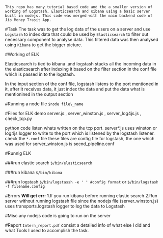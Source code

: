 
`This repo has many tutorial based code and the a smaller version of working of Logstash, Elasticsearch and Kibana using a basic server built in nodejs. This code was merged with the main backend code of Jio Money Trasit App.`

#Task
The task was to get the log data of the users on a server and use `Logstash` to index data that could be used by `Elasticsearch` to filter out necessary component to analyse data. This filtered data was then analysed using `Kibana` to get the bigger picture.

#Working of ELK

Elasticsearch is tied to kibana ,and logstash stacks all the incoming data in the elasticsearch after indexing it based on the filter section in the conf file which is passed in to the logstash.

In the input section of the conf file, logstash listens to the port mentioned in it, after it receives data, it just index the data and put the data what is mentionined in the output section

#Running a node file
`$node file\_name`
 
#Files for ELK demo
server.js , server\_winston.js , server\_log4js.js , check\_tcp.py 

python code listen whats written on the tcp port.
server*.js uses winston or log4js logger to write to the port which is listened by the logstash listener.
check the `*.conf` file 
these files are config file for logstash, the one which was used for server\_winston.js is secnd_pipeline.conf 

#Runnig ELK

###run elastic search
`$/bin/elasticsearch`

###run kibana
`$/bin/kibana`

###run logstash
`$/bin/logstassh -e ' ' #config format`
or
`$/bin/logstash -f filename.config`


#Errors
**Will get err:**
1.If you run kibana before running elastic search 
2.Run server without running logstash file since the nodejs file (server_winston.js) uses transports.logstash logger to log the data to Logstash

#Misc
any nodejs code is going to run on the server

#Report
`Intern_report.pdf` consist a detailed info of what else I did and what Tools I used to accomplish the task.

